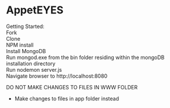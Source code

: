 AppetEYES
=========

Getting Started:  
Fork  
Clone  
NPM install  
Install MongoDB  
Run mongod.exe from the bin folder residing within the mongoDB installation directory  
Run nodemon server.js  
Navigate browser to http://localhost:8080  

DO NOT MAKE CHANGES TO FILES IN WWW FOLDER  
  - Make changes to files in app folder instead
  

